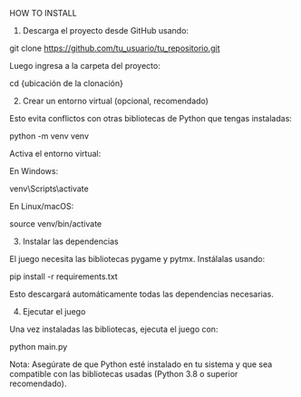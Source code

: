 HOW TO INSTALL
  
1. Descarga el proyecto desde GitHub usando:

git clone https://github.com/tu_usuario/tu_repositorio.git

Luego ingresa a la carpeta del proyecto:

cd {ubicación de la clonación}

2. Crear un entorno virtual (opcional, recomendado)

Esto evita conflictos con otras bibliotecas de Python que tengas instaladas:

python -m venv venv

Activa el entorno virtual:

En Windows:

venv\Scripts\activate

En Linux/macOS:

source venv/bin/activate

3. Instalar las dependencias

El juego necesita las bibliotecas pygame y pytmx. Instálalas usando:

pip install -r requirements.txt

Esto descargará automáticamente todas las dependencias necesarias.

4. Ejecutar el juego

Una vez instaladas las bibliotecas, ejecuta el juego con:

python main.py


Nota: Asegúrate de que Python esté instalado en tu sistema y que sea compatible con las bibliotecas usadas (Python 3.8 o superior recomendado).
